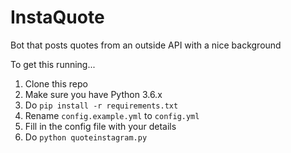 # InstaQuote

Bot that posts quotes from an outside API with a nice background

To get this running...
1. Clone this repo
2. Make sure you have Python 3.6.x
3. Do ``pip install -r requirements.txt``
4. Rename ``config.example.yml`` to ``config.yml``
5. Fill in the config file with your details
6. Do ``python quoteinstagram.py``
